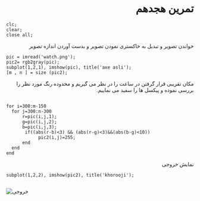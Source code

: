 <div dir= "rtl">
  <h1> تمرین هجدهم </h1>
  </div>
  
````    
clc;
clear;
close all;

````

<div dir= "rtl">
خواندن تصویر و تبدیل به خاکستری نمودن تصویر و بدست آوردن اندازه تصویر
</div>

````
pic = imread('watch.png');
pic2= rgb2gray(pic);
subplot(1,2,1), imshow(pic), title('axe asli');
[m , n ] = size (pic2);

`````

<div dir= "rtl">
مکان تقریبی قرار گرفتن در ساعت را در نظر می گیریم و محدوده رنگ مورد نظر را بررسی نموده و پیکسل ها را سفید می نماییم.
</div>
  
  `````
  
  for i=300:m-150
    for j=300:n-300
        r=pic(i,j,1);
        g=pic(i,j,2);
        b=pic(i,j,3);
         if((abs(r-b)<3) && (abs(r-g)<3)&&(abs(b-g)<10))
              pic2(i,j)=255;
        end 
    end
end    
`````
<div dir= "rtl">
نمایش خروجی
</div>

`````
subplot(1,2,2), imshow(pic2), title('khorooji');
 
`````

![خروجی](assets/result.jpg)
